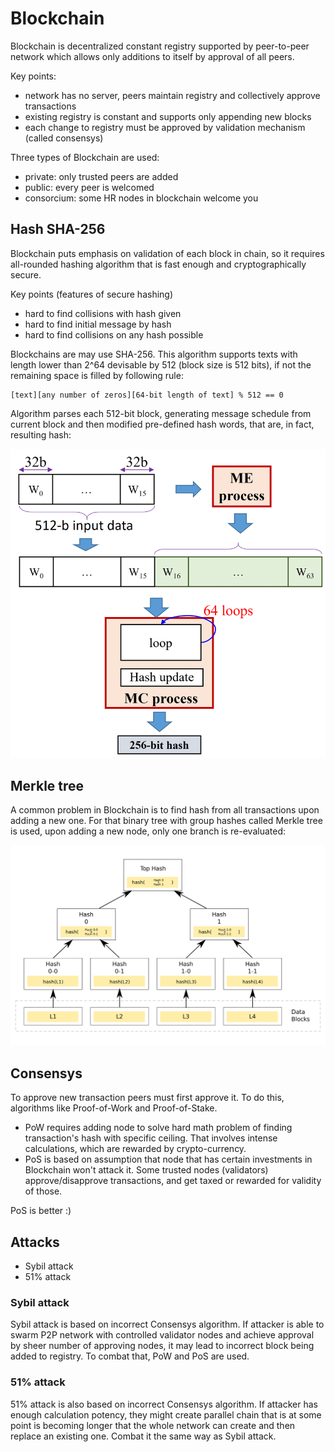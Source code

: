 # Blockchain

Blockchain is decentralized constant registry supported by peer-to-peer
network which allows only additions to itself by approval of all peers.

Key points:

- network has no server, peers maintain registry and collectively approve transactions
- existing registry is constant and supports only appending new blocks
- each change to registry must be approved by validation mechanism (called consensys)

Three types of Blockchain are used:

- private: only trusted peers are added
- public: every peer is welcomed
- consorcium: some HR nodes in blockchain welcome you

## Hash SHA-256

Blockchain puts emphasis on validation of each block in chain, so
it requires all-rounded hashing algorithm that is fast enough and 
cryptographically secure.

Key points (features of secure hashing)

- hard to find collisions with hash given
- hard to find initial message by hash
- hard to find collisions on any hash possible

Blockchains are may use SHA-256. This algorithm supports
texts with length lower than 2^64 devisable by 512 (block size is 512 bits), if
not the remaining space is filled by following rule:

```
[text][any number of zeros][64-bit length of text] % 512 == 0
```

Algorithm parses each 512-bit block, generating message schedule from current block
and then modified pre-defined hash words, that are, in fact, resulting hash:

![hashing algorithm](.github/pictures/hash.png "hashing algorithm")

## Merkle tree

A common problem in Blockchain is to find hash from all
transactions upon adding a new one. For that binary tree with
group hashes called Merkle tree is used, upon adding a new node,
only one branch is re-evaluated:

![merkle tree](.github/pictures/tree.png "merkle tree")

## Consensys

To approve new transaction peers must first approve it.
To do this, algorithms like Proof-of-Work and Proof-of-Stake.
- PoW requires adding node to solve hard math problem of finding 
transaction's hash with specific ceiling. That involves intense calculations,
which are rewarded by crypto-currency.
- PoS is based on assumption that node that has certain investments
in Blockchain won't attack it. Some trusted nodes (validators) approve/disapprove
transactions, and get taxed or rewarded for validity of those.

PoS is better :)

## Attacks

- Sybil attack
- 51% attack

### Sybil attack

Sybil attack is based on incorrect Consensys algorithm.
If attacker is able to swarm P2P network with controlled validator nodes
and achieve approval by sheer number of approving nodes, it may lead
to incorrect block being added to registry. To combat that, PoW and PoS are used.

### 51% attack

51% attack is also based on incorrect Consensys algorithm.
If attacker has enough calculation potency, they might create parallel
chain that is at some point is becoming longer that the whole network can create
and then replace an existing one. Combat it the same way as Sybil attack.

